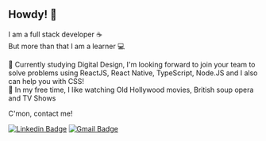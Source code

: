 ## Howdy! 👋

I am a full stack developer ☕ <br/>
But more than that I am a learner 💻

💬 Currently studying Digital Design, I'm looking forward to join your team to solve problems using ReactJS, React Native, TypeScript, Node.JS and I also can help you with CSS! <br />
:purple_heart: In my free time, I like watching Old Hollywood movies, British soup opera and TV Shows

C'mon, contact me!

[![Linkedin Badge](https://img.shields.io/badge/-AnaAlmeida-purple?style=flat-square&logo=Linkedin&logoColor=white&link=https://www.linkedin.com/in/ana-almeida-72bab8161/)](https://www.linkedin.com/in/ana-almeida-72bab8161/) 
[![Gmail Badge](https://img.shields.io/badge/anapalmeida1@gmail.com-purple?style=flat-square&logo=Gmail&logoColor=white&link=mailto:anapalmeidaj1@gmail.com)](mailto:anapalmeidaj1@gmail.com)
